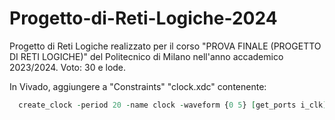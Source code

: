 # Progetto-di-Reti-Logiche-2024
Progetto di Reti Logiche realizzato per il corso "PROVA FINALE (PROGETTO DI RETI LOGICHE)" del Politecnico di Milano nell'anno accademico 2023/2024. Voto: 30 e lode.

In Vivado, aggiungere a "Constraints" "clock.xdc" contenente:

```VHDL
  create_clock -period 20 -name clock -waveform {0 5} [get_ports i_clk]
```
